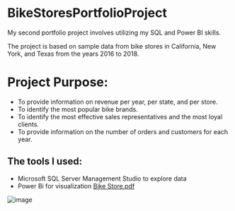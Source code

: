# BikeStoresPortfolioProject
My second portfolio project involves utilizing my SQL and Power BI skills.

The project is based on sample data from bike stores in California, New York, and Texas from the years 2016 to 2018.


# Project Purpose:
* To provide information on revenue per year, per state, and per store.
* To identify the most popular bike brands.
* To identify the most effective sales representatives and the most loyal clients.
* To provide information on the number of orders and customers for each year.

## The tools I used:
* Microsoft SQL Server Management Studio to explore data
* Power Bi for visualization
[Bike Store.pdf](https://github.com/weronika2809/BikeStoresPortfolioProject/files/10436809/Bike.Store.pdf)

![image](https://user-images.githubusercontent.com/111650194/213757651-0c026f16-46ee-4b13-8cc9-7ac60c1a5d5f.png)
